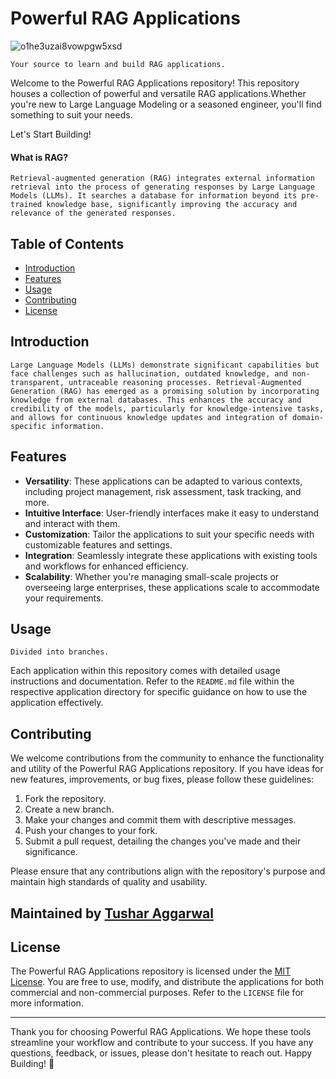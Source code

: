 # Powerful RAG Applications
![o1he3uzai8vowpgw5xsd](https://github.com/tushar2704/Powerful-RAG-Applications/assets/66141195/59c3fa6a-520e-4115-a6e7-983178e473ec)

`Your source to learn and build RAG applications.`

Welcome to the Powerful RAG Applications repository! This repository houses a collection of powerful and versatile RAG applications.Whether you're new to Large Language Modeling or a seasoned engineer, you'll find something to suit your needs.

Let's Start Building!
#### What is RAG?
`Retrieval-augmented generation (RAG) integrates external information retrieval into the process of generating responses by Large Language Models (LLMs). It searches a database for information beyond its pre-trained knowledge base, significantly improving the accuracy and relevance of the generated responses.`


## Table of Contents

- [Introduction](#introduction)
- [Features](#features)
- [Usage](#usage)
- [Contributing](#contributing)
- [License](#license)

## Introduction

`Large Language Models (LLMs) demonstrate significant capabilities but face challenges such as hallucination, outdated knowledge, and non-transparent, untraceable reasoning processes. Retrieval-Augmented Generation (RAG) has emerged as a promising solution by incorporating knowledge from external databases. This enhances the accuracy and credibility of the models, particularly for knowledge-intensive tasks, and allows for continuous knowledge updates and integration of domain-specific information.`

## Features

- **Versatility**: These applications can be adapted to various contexts, including project management, risk assessment, task tracking, and more.
- **Intuitive Interface**: User-friendly interfaces make it easy to understand and interact with them.
- **Customization**: Tailor the applications to suit your specific needs with customizable features and settings.
- **Integration**: Seamlessly integrate these applications with existing tools and workflows for enhanced efficiency.
- **Scalability**: Whether you're managing small-scale projects or overseeing large enterprises, these applications scale to accommodate your requirements.


## Usage
`Divided into branches.`

Each application within this repository comes with detailed usage instructions and documentation. Refer to the `README.md` file within the respective application directory for specific guidance on how to use the application effectively.

## Contributing

We welcome contributions from the community to enhance the functionality and utility of the Powerful RAG Applications repository. If you have ideas for new features, improvements, or bug fixes, please follow these guidelines:

1. Fork the repository.
2. Create a new branch.
3. Make your changes and commit them with descriptive messages.
4. Push your changes to your fork.
5. Submit a pull request, detailing the changes you've made and their significance.

Please ensure that any contributions align with the repository's purpose and maintain high standards of quality and usability.

## Maintained by [Tushar Aggarwal](https://www.linkedin.com/in/tusharaggarwalinseec/)

## License

The Powerful RAG Applications repository is licensed under the [MIT License](LICENSE). You are free to use, modify, and distribute the applications for both commercial and non-commercial purposes. Refer to the `LICENSE` file for more information.

---

Thank you for choosing Powerful RAG Applications. We hope these tools streamline your workflow and contribute to your success. If you have any questions, feedback, or issues, please don't hesitate to reach out. Happy Building! 🚀
